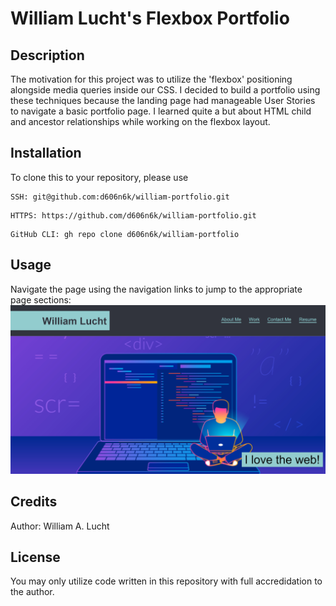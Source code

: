# William Lucht's Flexbox Portfolio

## Description
The motivation for this project was to utilize the 'flexbox' positioning alongside media queries inside our CSS. I decided to build a portfolio using these techniques because the landing page had manageable User Stories to navigate a basic portfolio page. I learned quite a but about HTML child and ancestor relationships while working on the flexbox layout. 

## Installation
To clone this to your repository, please use 
```
SSH: git@github.com:d606n6k/william-portfolio.git
```
```
HTTPS: https://github.com/d606n6k/william-portfolio.git
```
```
GitHub CLI: gh repo clone d606n6k/william-portfolio
```

## Usage
Navigate the page using the navigation links to jump to the appropriate page sections:
 ![alt text](assets/images/screenshot.png)

## Credits
Author: William A. Lucht

## License
You may only utilize code written in this repository with full accredidation to the author.
